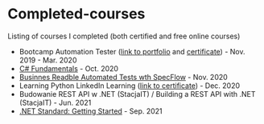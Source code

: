 # Completed-courses
Listing of courses I completed (both certified and free online courses)

- Bootcamp Automation Tester ([link to portfolio](https://github.com/ibednarczyk/bootcamp-practice) and [certificate](https://github.com/ibednarczyk/bootcamp-practice/blob/master/EN_Izabela%20Bednarczyk%20Certificate_QA.pdf)) - Nov. 2019 - Mar. 2020
- [C# Fundamentals](https://www.pluralsight.com/courses/csharp-fundamentals-dev) - Oct. 2020
- [Businnes Readble Automated Tests wth SpecFlow](https://www.pluralsight.com/courses/specflow-2-0-business-readable-automated-tests) - Nov. 2020
- Learning Python LinkedIn Learning ([link to certificate](https://github.com/ibednarczyk/Completed-courses/blob/master/Certificate_Learning%20Python.pdf)) - Dec. 2020
- Budowanie REST API w .NET (StacjaIT) / Building a REST API with .NET (StacjaIT) - Jun. 2021
- [.NET Standard: Getting Started](https://www.pluralsight.com/courses/dotnet-standard-getting-started) - Sep. 2021
